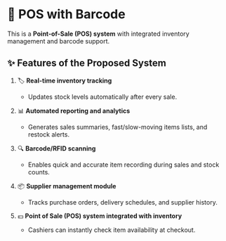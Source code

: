 # 🛒 POS with Barcode

This is a **Point-of-Sale (POS) system** with integrated inventory management and barcode support.

## ✨ Features of the Proposed System

1. 🏷️ **Real-time inventory tracking**  
   - Updates stock levels automatically after every sale.

2. 📊 **Automated reporting and analytics**  
   - Generates sales summaries, fast/slow-moving items lists, and restock alerts.

3. 🔍 **Barcode/RFID scanning**  
   - Enables quick and accurate item recording during sales and stock counts.

4. 📦 **Supplier management module**  
   - Tracks purchase orders, delivery schedules, and supplier history.

5. 💵 **Point of Sale (POS) system integrated with inventory**  
   - Cashiers can instantly check item availability at checkout.
